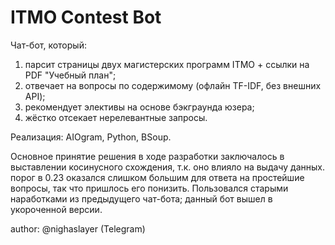 # ITMO Contest Bot

Чат-бот, который:
1) парсит страницы двух магистерских программ ITMO + ссылки на PDF "Учебный план"; 
2) отвечает на вопросы по содержимому (офлайн TF-IDF, без внешних API); 
3) рекомендует элективы на основе бэкграунда юзера; 
4) жёстко отсекает нерелевантные запросы.

Реализация: 
AIOgram, Python, BSoup.

Основное принятие решения в ходе разработки заключалось в выставлении косинусного схождения, т.к. оно влияло на выдачу данных. порог в 0.23 оказался слишком большим для ответа на простейшие вопросы, так что пришлось его понизить. Пользовался старыми наработками из предыдущего чат-бота; данный бот вышел в укороченной версии.

author: @nighaslayer (Telegram)
